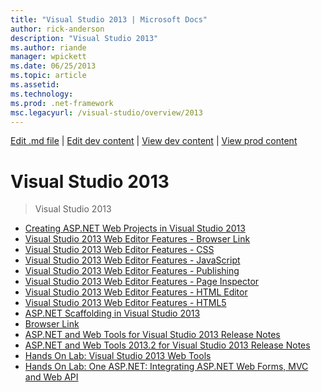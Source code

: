 ```yaml
---
title: "Visual Studio 2013 | Microsoft Docs"
author: rick-anderson
description: "Visual Studio 2013"
ms.author: riande
manager: wpickett
ms.date: 06/25/2013
ms.topic: article
ms.assetid: 
ms.technology: 
ms.prod: .net-framework
msc.legacyurl: /visual-studio/overview/2013
---
```

[Edit .md file](C:\Projects\msc\dev\Msc.Www\Web.ASP\App_Data\github\visual-studio\overview\index.md) | [Edit dev content](http://www.aspdev.net/umbraco#/content/content/edit/47650) | [View dev content](http://docs.aspdev.net/tutorials/visual-studio/overview/2013/index.html) | [View prod content](http://www.asp.net/visual-studio/overview/2013)

Visual Studio 2013
====================
> Visual Studio 2013


- [Creating ASP.NET Web Projects in Visual Studio 2013](creating-web-projects-in-visual-studio.md)
- [Visual Studio 2013 Web Editor Features - Browser Link](visual-studio-2013-web-editor-features-browser-link.md)
- [Visual Studio 2013 Web Editor Features - CSS](visual-studio-2013-web-editor-features-css.md)
- [Visual Studio 2013 Web Editor Features - JavaScript](visual-studio-2013-web-editor-features-javascript.md)
- [Visual Studio 2013 Web Editor Features - Publishing](visual-studio-2013-web-editor-features-publishing.md)
- [Visual Studio 2013 Web Editor Features - Page Inspector](visual-studio-2013-web-editor-features-page-inspector.md)
- [Visual Studio 2013 Web Editor Features - HTML Editor](visual-studio-2013-web-editor-features-html-editor.md)
- [Visual Studio 2013 Web Editor Features - HTML5](visual-studio-2013-web-editor-features-html5.md)
- [ASP.NET Scaffolding in Visual Studio 2013](aspnet-scaffolding-overview.md)
- [Browser Link](using-browser-link.md)
- [ASP.NET and Web Tools for Visual Studio 2013 Release Notes](release-notes.md)
- [ASP.NET and Web Tools 2013.2 for Visual Studio 2013 Release Notes](aspnet-and-web-tools-20132-preview-for-visual-studio-2013-release-notes.md)
- [Hands On Lab: Visual Studio 2013 Web Tools](visual-studio-2013-web-tools.md)
- [Hands On Lab: One ASP.NET: Integrating ASP.NET Web Forms, MVC and Web API](one-aspnet-integrating-aspnet-web-forms-mvc-and-web-api.md)